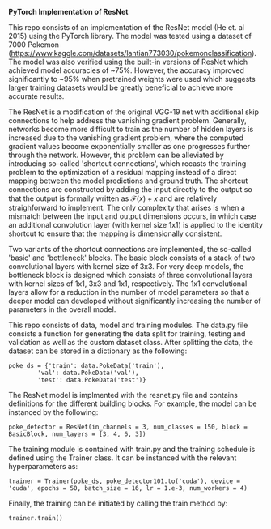 **PyTorch Implementation of ResNet**

This repo consists of an implementation of the ResNet model (He et. al 2015) using the PyTorch library.  The model was tested using a dataset of 7000 Pokemon (https://www.kaggle.com/datasets/lantian773030/pokemonclassification).  The model was also verified using the built-in versions of ResNet which achieved model accuracies of ~75%.  However, the accuracy improved significantly to ~95% when pretrained weights were used which suggests larger training datasets would be greatly beneficial to achieve more accurate results.

The ResNet is a modification of the original VGG-19 net with additional skip connections to help address the vanishing gradient problem.  Generally, networks become more difficult to train as the number of hidden layers is increased due to the vanishing gradient problem, where the computed gradient values become exponentially smaller as one progresses further through the network.  However, this problem can be alleviated by introducing so-called 'shortcut connections', which recasts the training problem to the optimization of a residual mapping instead of a direct mapping between the model predictions and ground truth.  The shortcut connections are constructed by adding the input directly to the output so that the output is formally written as $\mathcal{F}(x) + x$ and are relatively straighforward to implement.  The only complexity that arises is when a mismatch between the input and output dimensions occurs, in which case an additional convolution layer (with kernel size 1x1) is applied to the identity shortcut to ensure that the mapping is dimensionally consistent.

Two variants of the shortcut connections are implemented, the so-called 'basic' and 'bottleneck' blocks.  The basic block consists of a stack of two convolutional layers with kernel size of 3x3.  For very deep models, the bottleneck block is designed which consists of three convolutional layers with kernel sizes of 1x1, 3x3 and 1x1, respectively.  The 1x1 convolutional layers allow for a reduction in the number of model parameters so that a deeper model can developed without significantly increasing the number of parameters in the overall model.

This repo consists of data, model and training modules.  The data.py file consists a function for generating the data split for training, testing and validation as well as the custom dataset class.  After splitting the data, the dataset can be stored in a dictionary as the following:

    poke_ds = {'train': data.PokeData('train'),
            'val': data.PokeData('val'),
            'test': data.PokeData('test')}

The ResNet model is implmented with the resnet.py file and contains definitions for the different building blocks.  For example, the model can be instanced by the following:

    poke_detector = ResNet(in_channels = 3, num_classes = 150, block = BasicBlock, num_layers = [3, 4, 6, 3])

The training module is contained with train.py and the training schedule is defined using the Trainer class.  It can be instanced with the relevant hyperparameters as:
    
    trainer = Trainer(poke_ds, poke_detector101.to('cuda'), device = 'cuda', epochs = 50, batch_size = 16, lr = 1.e-3, num_workers = 4)

Finally, the training can be initiated by calling the train method by:   
    
    trainer.train()
